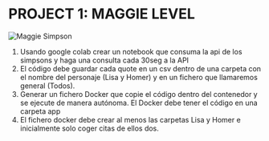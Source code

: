 # PROJECT 1: MAGGIE LEVEL

![Maggie Simpson](https://cdn.pixabay.com/photo/2017/01/24/23/58/simpsons-2006742_960_720.jpg)

1. Usando google colab crear un notebook que consuma la api de los simpsons y haga una
consulta cada 30seg a la API
2. El código debe guardar cada quote en un csv dentro de una carpeta con el nombre del
personaje (Lisa y Homer) y en un fichero que llamaremos general (Todos).
3. Generar un fichero Docker que copie el código dentro del contenedor y se ejecute de
manera autónoma. El Docker debe tener el código en una carpeta app
4. El fichero docker debe crear al menos las carpetas Lisa y Homer e inicialmente solo coger
citas de ellos dos.